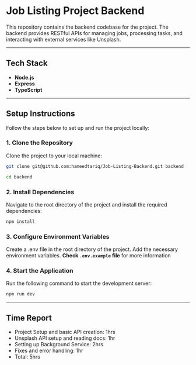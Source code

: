 # Job Listing Project Backend

This repository contains the backend codebase for the project. The backend provides RESTful APIs for managing jobs, processing tasks, and interacting with external services like Unsplash.

---

## **Tech Stack**

- **Node.js**
- **Express**
- **TypeScript**

---

## **Setup Instructions**

Follow the steps below to set up and run the project locally:

### **1. Clone the Repository**

Clone the project to your local machine:

```bash
git clone git@github.com:hameedtariq/Job-Listing-Backend.git backend

cd backend
```

### **2. Install Dependencies**

Navigate to the root directory of the project and install the required dependencies:

```bash
npm install
```

### **3. Configure Environment Variables**

Create a .env file in the root directory of the project. Add the necessary environment variables.
**Check `.env.example` file** for more information

### **4. Start the Application**

Run the following command to start the development server:

```bash
npm run dev
```

---

## **Time Report**

- Project Setup and basic API creation: 1hrs
- Unsplash API setup and reading docs: 1hr
- Setting up Background Service: 2hrs
- Fixes and error handling: 1hr
- Total: 5hrs
